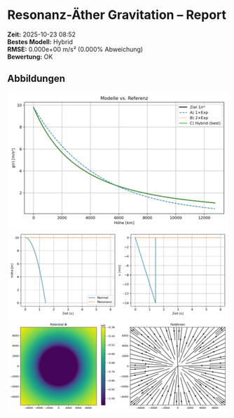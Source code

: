# Resonanz-Äther Gravitation – Report
**Zeit:** 2025-10-23 08:52  
**Bestes Modell:** Hybrid  
**RMSE:** 0.000e+00 m/s² (0.000% Abweichung)  
**Bewertung:** OK

## Abbildungen
![](profiles.png)
![](drop.png)
![](field.png)
